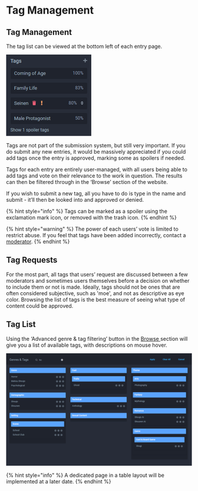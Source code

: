 # Tag Management

## Tag Management

The tag list can be viewed at the bottom left of each entry page.

![Example entry, with one hidden under a spoiler toggle.](../.gitbook/assets/tag_example.png)

Tags are not part of the submission system, but still very important. If you do submit any new entries, it would be massively appreciated if you could add tags once the entry is approved, marking some as spoilers if needed.

Tags for each entry are entirely user-managed, with all users being able to add tags and vote on their relevance to the work in question. The results can then be filtered through in the ‘Browse’ section of the website.

If you wish to submit a new tag, all you have to do is type in the name and submit - it’ll then be looked into and approved or denied.

{% hint style="info" %}
Tags can be marked as a spoiler using the exclamation mark icon, or removed with the trash icon.
{% endhint %}

{% hint style="warning" %}
The power of each users’ vote is limited to restrict abuse. If you feel that tags have been added incorrectly, contact a [moderator](../moderator-list.md).
{% endhint %}

## Tag Requests

For the most part, all tags that users’ request are discussed between a few moderators and sometimes users themselves before a decision on whether to include them or not is made. Ideally, tags should not be ones that are often considered subjective, such as 'moe', and not as descriptive as eye color. Browsing the list of tags is the best measure of seeing what type of content could be approved.

## Tag List

Using the ‘Advanced genre & tag filtering’ button in the [Browse ](https://anilist.co/search/anime)section will give you a list of available tags, with descriptions on mouse hover.

![A filtered view of the advanced genre &amp; tag panel](../.gitbook/assets/tag_advanced.png)

{% hint style="info" %}
A dedicated page in a table layout will be implemented at a later date.
{% endhint %}

